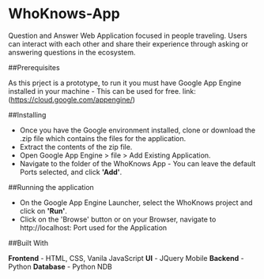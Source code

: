 # WhoKnows-App
Question and Answer Web Application focused in people traveling. Users can interact with each other and share their experience through asking or answering questions in the ecosystem.


##Prerequisites

As this prject is a prototype, to run it you must have Google App Engine installed in your machine - This can be used for free.
link: (https://cloud.google.com/appengine/)


##Installing

* Once you have the Google environment installed, clone or download the .zip file which contains the files for the application.
* Extract the contents of the zip file.
* Open Google App Engine > file > Add Existing Application.
* Navigate to the folder of the WhoKnows App - You can leave the default Ports selected, and click **'Add'**.


##Running the application

* On the Google App Engine Launcher, select the WhoKnows project and click on **'Run'**.
* Click on the 'Browse' button or on your Browser, navigate to http://localhost: Port used for the Application


##Built With

**Frontend** - HTML, CSS, Vanila JavaScript
**UI** - JQuery Mobile
**Backend** - Python
**Database** - Python NDB
